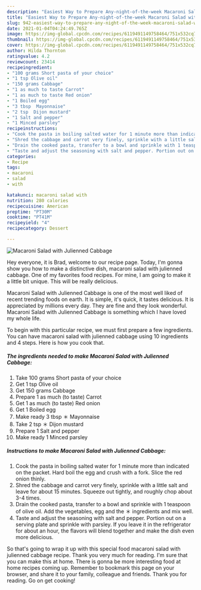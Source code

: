 ```yaml
---
description: "Easiest Way to Prepare Any-night-of-the-week Macaroni Salad with Julienned Cabbage"
title: "Easiest Way to Prepare Any-night-of-the-week Macaroni Salad with Julienned Cabbage"
slug: 942-easiest-way-to-prepare-any-night-of-the-week-macaroni-salad-with-julienned-cabbage
date: 2021-01-04T04:24:49.765Z
image: https://img-global.cpcdn.com/recipes/6119491149758464/751x532cq70/macaroni-salad-with-julienned-cabbage-recipe-main-photo.jpg
thumbnail: https://img-global.cpcdn.com/recipes/6119491149758464/751x532cq70/macaroni-salad-with-julienned-cabbage-recipe-main-photo.jpg
cover: https://img-global.cpcdn.com/recipes/6119491149758464/751x532cq70/macaroni-salad-with-julienned-cabbage-recipe-main-photo.jpg
author: Hilda Thornton
ratingvalue: 4.2
reviewcount: 23414
recipeingredient:
- "100 grams Short pasta of your choice"
- "1 tsp Olive oil"
- "150 grams Cabbage"
- "1 as much to taste Carrot"
- "1 as much to taste Red onion"
- "1 Boiled egg"
- "3 tbsp  Mayonnaise"
- "2 tsp  Dijon mustard"
- "1 Salt and pepper"
- "1 Minced parsley"
recipeinstructions:
- "Cook the pasta in boiling salted water for 1 minute more than indicated on the packet. Hard boil the egg and crush with a fork. Slice the red onion thinly."
- "Shred the cabbage and carrot very finely, sprinkle with a little salt and leave for about 15 minutes. Squeeze out tightly, and roughly chop about 3-4 times."
- "Drain the cooked pasta, transfer to a bowl and sprinkle with 1 teaspoon of olive oil. Add the vegetables, egg and the ＊ ingredients and mix well."
- "Taste and adjust the seasoning with salt and pepper. Portion out on a serving plate and sprinkle with parsley. If you leave it in the refrigerator for about an hour, the flavors will blend together and make the dish even more delicious."
categories:
- Recipe
tags:
- macaroni
- salad
- with

katakunci: macaroni salad with 
nutrition: 280 calories
recipecuisine: American
preptime: "PT30M"
cooktime: "PT41M"
recipeyield: "4"
recipecategory: Dessert

---
```



![Macaroni Salad with Julienned Cabbage](https://img-global.cpcdn.com/recipes/6119491149758464/751x532cq70/macaroni-salad-with-julienned-cabbage-recipe-main-photo.jpg)

Hey everyone, it is Brad, welcome to our recipe page. Today, I'm gonna show you how to make a distinctive dish, macaroni salad with julienned cabbage. One of my favorites food recipes. For mine, I am going to make it a little bit unique. This will be really delicious.

Macaroni Salad with Julienned Cabbage is one of the most well liked of recent trending foods on earth. It is simple, it's quick, it tastes delicious. It is appreciated by millions every day. They are fine and they look wonderful. Macaroni Salad with Julienned Cabbage is something which I have loved my whole life.




To begin with this particular recipe, we must first prepare a few ingredients. You can have macaroni salad with julienned cabbage using 10 ingredients and 4 steps. Here is how you cook that.

<!--inarticleads1-->

##### The ingredients needed to make Macaroni Salad with Julienned Cabbage:

1. Take 100 grams Short pasta of your choice
1. Get 1 tsp Olive oil
1. Get 150 grams Cabbage
1. Prepare 1 as much (to taste) Carrot
1. Get 1 as much (to taste) Red onion
1. Get 1 Boiled egg
1. Make ready 3 tbsp ＊ Mayonnaise
1. Take 2 tsp ＊ Dijon mustard
1. Prepare 1 Salt and pepper
1. Make ready 1 Minced parsley




<!--inarticleads2-->

##### Instructions to make Macaroni Salad with Julienned Cabbage:

1. Cook the pasta in boiling salted water for 1 minute more than indicated on the packet. Hard boil the egg and crush with a fork. Slice the red onion thinly.
1. Shred the cabbage and carrot very finely, sprinkle with a little salt and leave for about 15 minutes. Squeeze out tightly, and roughly chop about 3-4 times.
1. Drain the cooked pasta, transfer to a bowl and sprinkle with 1 teaspoon of olive oil. Add the vegetables, egg and the ＊ ingredients and mix well.
1. Taste and adjust the seasoning with salt and pepper. Portion out on a serving plate and sprinkle with parsley. If you leave it in the refrigerator for about an hour, the flavors will blend together and make the dish even more delicious.




So that's going to wrap it up with this special food macaroni salad with julienned cabbage recipe. Thank you very much for reading. I'm sure that you can make this at home. There is gonna be more interesting food at home recipes coming up. Remember to bookmark this page on your browser, and share it to your family, colleague and friends. Thank you for reading. Go on get cooking!

